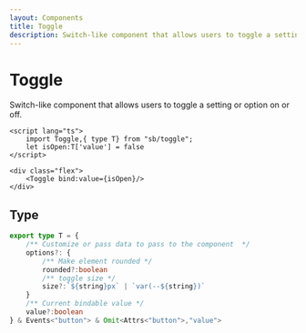 ```yaml
---
layout: Components
title: Toggle
description: Switch-like component that allows users to toggle a setting or option on or off.
---
```

<script lang="ts">
    import Toggle,{ type T} from "sb/toggle";
    let isOpen:T['value'] = false
</script>

# Toggle
Switch-like component that allows users to toggle a setting or option on or off.

<div class="flex">
    <Toggle bind:value={isOpen}/>
</div>

```svelte
<script lang="ts">
    import Toggle,{ type T} from "sb/toggle";
    let isOpen:T['value'] = false
</script>

<div class="flex">
    <Toggle bind:value={isOpen}/>
</div>
```

## Type
```ts
export type T = {
    /** Customize or pass data to pass to the component  */
    options?: {
        /** Make element rounded */
        rounded?:boolean
        /** toggle size */
        size?:`${string}px` | `var(--${string})`
    }
    /** Current bindable value */
    value?:boolean
} & Events<"button"> & Omit<Attrs<"button">,"value">
```